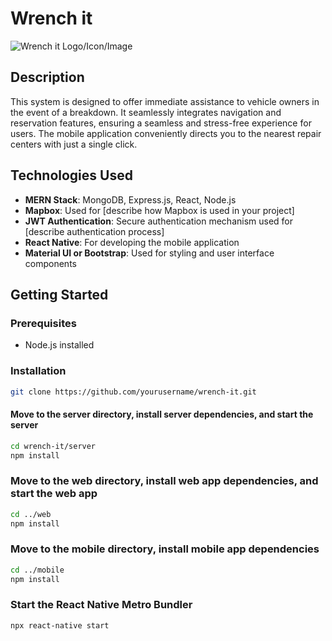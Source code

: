 # Wrench it

![Wrench it Logo/Icon/Image](link_to_your_image)

## Description

This system is designed to offer immediate assistance to vehicle owners in the event of a breakdown. It seamlessly integrates navigation and reservation features, ensuring a seamless and stress-free experience for users. The mobile application conveniently directs you to the nearest repair centers with just a single click.

## Technologies Used

- **MERN Stack**: MongoDB, Express.js, React, Node.js
- **Mapbox**: Used for [describe how Mapbox is used in your project]
- **JWT Authentication**: Secure authentication mechanism used for [describe authentication process]
- **React Native**: For developing the mobile application
- **Material UI or Bootstrap**: Used for styling and user interface components

## Getting Started

### Prerequisites

- Node.js installed

### Installation

```bash
git clone https://github.com/yourusername/wrench-it.git
```

#### Move to the server directory, install server dependencies, and start the server

```bash
cd wrench-it/server
npm install
```

### Move to the web directory, install web app dependencies, and start the web app

```bash
cd ../web
npm install
```

### Move to the mobile directory, install mobile app dependencies

```bash
cd ../mobile
npm install
```

### Start the React Native Metro Bundler

```bash
npx react-native start
```
